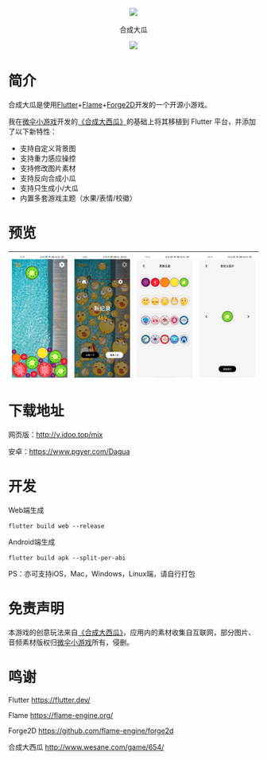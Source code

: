 <p align="center">
<img width="128" src="https://i.loli.net/2021/02/21/SG4uTXFlsCxtk9z.png" >
</p>
<p align="center">
合成大瓜
<p>
<p align="center">
<img src="https://forthebadge.com/images/badges/built-with-love.svg">
<p>

# 简介

合成大瓜是使用[Flutter](https://flutter.dev/)+[Flame](https://flame-engine.org/)+[Forge2D](https://github.com/flame-engine/forge2d)开发的一个开源小游戏。

我在[微伞小游戏](http://www.wesane.com/)开发的[《合成大西瓜》](http://www.wesane.com/game/654/)的基础上将其移植到 Flutter 平台，并添加了以下新特性：

- 支持自定义背景图
- 支持重力感应操控
- 支持修改图片素材
- 支持反向合成小瓜
- 支持只生成小/大瓜
- 内置多套游戏主题（水果/表情/校徽）

# 预览

| ![](screenshots/play.jpg)  |  ![](screenshots/win.jpg)  |  ![](screenshots/inner.jpg) |  ![](screenshots/img.jpg)  |
| :------------: | :------------: | :------------: | :------------: |


# 下载地址

网页版：http://v.idoo.top/mix

安卓：https://www.pgyer.com/Dagua 

# 开发

Web端生成
```shell
flutter build web --release
```

Android端生成
```shell
flutter build apk --split-per-abi
```

PS：亦可支持iOS，Mac，Windows，Linux端，请自行打包

# 免责声明

本游戏的创意玩法来自[《合成大西瓜》](http://www.wesane.com/game/654/)，应用内的素材收集自互联网，部分图片、音频素材版权归[微伞小游戏](http://www.wesane.com/)所有，侵删。

# 鸣谢

Flutter https://flutter.dev/

Flame https://flame-engine.org/

Forge2D https://github.com/flame-engine/forge2d

合成大西瓜 http://www.wesane.com/game/654/


